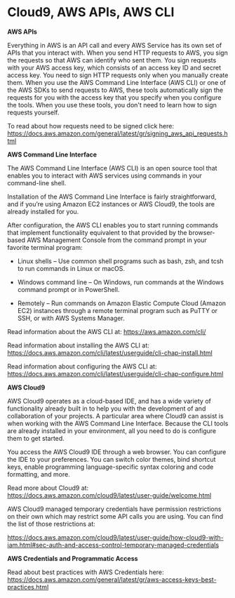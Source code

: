 # Cloud9, AWS APIs, AWS CLI

**AWS APIs**

Everything in AWS is an API call and every AWS Service has its own set of APIs that you interact with. When you send HTTP requests to AWS, you sign the requests so that AWS can identify who sent them. You sign requests with your AWS access key, which consists of an access key ID and secret access key. You need to sign HTTP requests only when you manually create them. When you use the AWS Command Line Interface (AWS CLI) or one of the AWS SDKs to send requests to AWS, these tools automatically sign the requests for you with the access key that you specify when you configure the tools. When you use these tools, you don't need to learn how to sign requests yourself. 

To read about how requests need to be signed click here: 
https://docs.aws.amazon.com/general/latest/gr/signing_aws_api_requests.html

**AWS Command Line Interface**

The AWS Command Line Interface (AWS CLI) is an open source tool that enables you to interact with AWS services using commands in your command-line shell. 

Installation of the AWS Command Line Interface is fairly straightforward, and if you’re using Amazon EC2 instances or AWS Cloud9, the tools are already installed for you.

After configuration, the AWS CLI enables you to start running commands that implement functionality equivalent to that provided by the browser-based AWS Management Console from the command prompt in your favorite terminal program:

- Linux shells – Use common shell programs such as bash, zsh, and tcsh to run commands in Linux or macOS.

- Windows command line – On Windows, run commands at the Windows command prompt or in PowerShell.

- Remotely – Run commands on Amazon Elastic Compute Cloud (Amazon EC2) instances through a remote terminal program such as PuTTY or SSH, or with AWS Systems Manager.

Read information about the AWS CLI at: 
https://aws.amazon.com/cli/
 

Read information about installing the AWS CLI at: 
https://docs.aws.amazon.com/cli/latest/userguide/cli-chap-install.html
  

Read information about configuring the AWS CLI at: 
https://docs.aws.amazon.com/cli/latest/userguide/cli-chap-configure.html

**AWS Cloud9**

AWS Cloud9 operates as a cloud-based IDE, and has a wide variety of functionality already built in to help you with the development of and collaboration of your projects. A particular area where Cloud9 can assist is when working with the AWS Command Line Interface. Because the CLI tools are already installed in your environment, all you need to do is configure them to get started. 

You access the AWS Cloud9 IDE through a web browser. You can configure the IDE to your preferences. You can switch color themes, bind shortcut keys, enable programming language-specific syntax coloring and code formatting, and more.  

Read more about Cloud9 at: 
https://docs.aws.amazon.com/cloud9/latest/user-guide/welcome.html

AWS Cloud9 managed temporary credentials have permission restrictions on their own which may restrict some API calls you are using. You can find the list of those restrictions at: 

https://docs.aws.amazon.com/cloud9/latest/user-guide/how-cloud9-with-iam.html#sec-auth-and-access-control-temporary-managed-credentials

**AWS Credentials and Programmatic Access**

Read about best practices with AWS Credentials here:
https://docs.aws.amazon.com/general/latest/gr/aws-access-keys-best-practices.html

